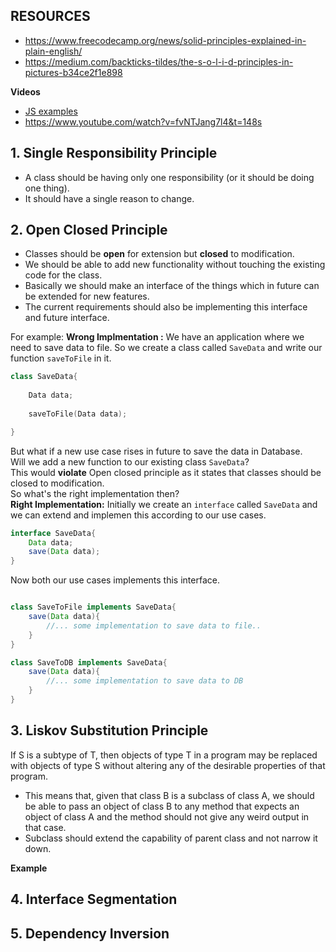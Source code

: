## **RESOURCES**
- https://www.freecodecamp.org/news/solid-principles-explained-in-plain-english/
- https://medium.com/backticks-tildes/the-s-o-l-i-d-principles-in-pictures-b34ce2f1e898

**Videos**
- [JS examples](https://www.youtube.com/playlist?list=PLZlA0Gpn_vH9kocFX7R7BAe_CvvOCO_p9)
- https://www.youtube.com/watch?v=fvNTJang7l4&t=148s


## **1. Single Responsibility Principle**
- A class should be having only one responsibility (or it should be doing one thing).
- It should have a single reason to change.

## **2. Open Closed Principle**
- Classes should be **open** for extension but **closed** to modification.
- We should be able to add new functionality without touching the existing code for the class.
- Basically we should make an interface of the things which in future can be extended for new features.
- The current requirements should also be implementing this interface and future interface.

For example:
**Wrong Implmentation :** We have an application where we need to save data to file. So we create a class called `SaveData` and write our function `saveToFile` in it.
```c++
class SaveData{
    
    Data data;
    
    saveToFile(Data data);

}
```
But what if a new use case rises in future to save the data in Database.  
Will we add a new function to our existing class `SaveData`?  
This would **violate** Open closed principle as it states that classes should be closed to modification.  
So what's the right implementation then?  
**Right Implementation:** Initially we create an `interface` called `SaveData` and we can extend and implemen this according to our use cases.  

```java
interface SaveData{
    Data data;
    save(Data data);
}
```
Now both our use cases implements this interface.
```java

class SaveToFile implements SaveData{ 
    save(Data data){
        //... some implementation to save data to file..
    }
}

class SaveToDB implements SaveData{
    save(Data data){
        //... some implementation to save data to DB
    }
}

```


## **3. Liskov Substitution Principle**
If S is a subtype of T, then objects of type T in a program may be replaced with objects of type S without altering any of the desirable properties of that program.
- This means that, given that class B is a subclass of class A, we should be able to pass an object of class B to any method that expects an object of class A and the method should not give any weird output in that case.
- Subclass should extend the capability of parent class and not narrow it down.

**Example**  



## **4. Interface Segmentation**


## **5. Dependency Inversion**